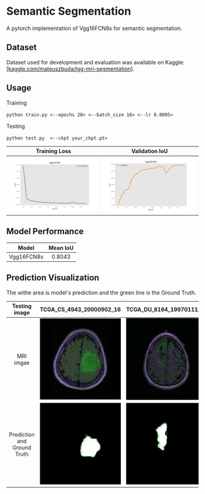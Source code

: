 # Semantic Segmentation

A pytorch implementation of Vgg16FCN8s for semantic segmentation.

## Dataset

Dataset used for development and evaluation was available on Kaggle: [[kaggle.com/mateuszbuda/lgg-mri-segmentation]](https://www.kaggle.com/mateuszbuda/lgg-mri-segmentation).

## Usage

Training

```
python train.py <--epochs 20> <--batch_size 16> <--lr 0.0005>
```

Testing

```
python test.py  <--ckpt your_ckpt.pt>
```


|               Training Loss               |            Validation IoU            |
| :-----------------------------------------: | :-------------------------------------: |
| ![image](image/training_loss_history.jpg) | ![image](image/valid_IoU_history.jpg) |

## Model Performance


|   Model   | Mean IoU |
| :----------: | :--------: |
| Vgg16FCN8s |  0.8043  |

## Prediction Visualization

The withe area is model's prediction and the green line is the Ground Truth.


|          Testing image          | TCGA_CS_4943_20000902_16                             | TCGA_DU_8164_19970111_28                             | TCGA_CS_4944_20010208_11                             |
| :--------------------------------: | ------------------------------------------------------ | ------------------------------------------------------ | ------------------------------------------------------ |
|            MRI imgae            | ![image](image/TCGA_CS_4943_20000902_16.jpg)         | ![image](image/TCGA_DU_8164_19970111_28.jpg)         | ![image](image/TCGA_CS_4944_20010208_11.jpg)         |
| Prediction and<br/> Ground Truth | ![image](image/TCGA_CS_4943_20000902_16_mask_gt.jpg) | ![image](image/TCGA_DU_8164_19970111_28_mask_gt.jpg) | ![image](image/TCGA_CS_4944_20010208_11_mask_gt.jpg) |

